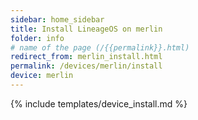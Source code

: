 ```yaml
---
sidebar: home_sidebar
title: Install LineageOS on merlin
folder: info
# name of the page (/{{permalink}}.html)
redirect_from: merlin_install.html
permalink: /devices/merlin/install
device: merlin
---
```

{% include templates/device_install.md %}
